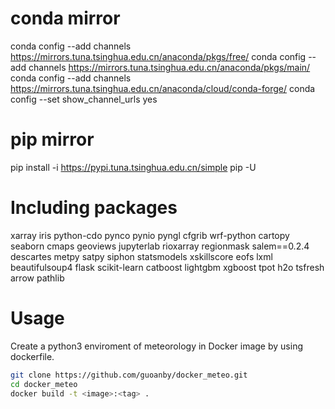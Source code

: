 # conda mirror
conda config --add channels https://mirrors.tuna.tsinghua.edu.cn/anaconda/pkgs/free/
conda config --add channels https://mirrors.tuna.tsinghua.edu.cn/anaconda/pkgs/main/
conda config --add channels https://mirrors.tuna.tsinghua.edu.cn/anaconda/cloud/conda-forge/
conda config --set show_channel_urls yes

# pip mirror
pip install -i https://pypi.tuna.tsinghua.edu.cn/simple pip -U

# Including packages 
xarray iris python-cdo pynco pynio pyngl cfgrib wrf-python cartopy seaborn cmaps geoviews jupyterlab rioxarray regionmask salem==0.2.4 descartes metpy satpy siphon statsmodels xskillscore eofs lxml beautifulsoup4 flask scikit-learn catboost lightgbm xgboost tpot h2o tsfresh arrow pathlib 

# Usage
Create a python3 enviroment of meteorology in Docker image by using dockerfile.
```bash
git clone https://github.com/guoanby/docker_meteo.git
cd docker_meteo
docker build -t <image>:<tag> .
```